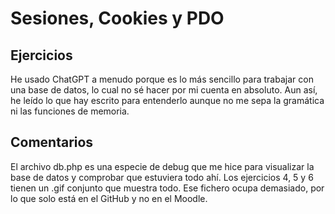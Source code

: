 # Sesiones, Cookies y PDO

## Ejercicios

He usado ChatGPT a menudo porque es lo más sencillo para trabajar con una base de datos, lo cual no sé hacer por mi cuenta en absoluto.
Aun así, he leído lo que hay escrito para entenderlo aunque no me sepa la gramática ni las funciones de memoria.

## Comentarios

El archivo db.php es una especie de debug que me hice para visualizar la base de datos y comprobar que estuviera todo ahí.
Los ejercicios 4, 5 y 6 tienen un .gif conjunto que muestra todo. Ese fichero ocupa demasiado, por lo que solo está en el GitHub y no en el Moodle.